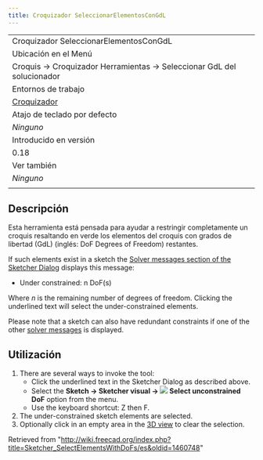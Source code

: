 ```yaml
---
title: Croquizador SeleccionarElementosConGdL
---
```

|  |
| --- |
| Croquizador SeleccionarElementosConGdL |
| Ubicación en el Menú |
| Croquis → Croquizador Herramientas → Seleccionar GdL del solucionador |
| Entornos de trabajo |
| [Croquizador](/Sketcher_Workbench/es "Sketcher Workbench/es") |
| Atajo de teclado por defecto |
| *Ninguno* |
| Introducido en versión |
| 0.18 |
| Ver también |
| *Ninguno* |
|  |

## Descripción

Esta herramienta está pensada para ayudar a restringir completamente un croquis resaltando en verde los elementos del croquis con grados de libertad (GdL) (inglés: DoF Degrees of Freedom) restantes.

If such elements exist in a sketch the [Solver messages section of the Sketcher Dialog](/Sketcher_Dialog#Solver_messages "Sketcher Dialog") displays this message:

* Under constrained: n DoF(s)

Where *n* is the remaining number of degrees of freedom. Clicking the underlined text will select the under-constrained elements.

Please note that a sketch can also have redundant constraints if one of the other [solver messages](/Sketcher_Dialog#Solver_messages "Sketcher Dialog") is displayed.

## Utilización

1. There are several ways to invoke the tool:
   * Click the underlined text in the Sketcher Dialog as described above.
   * Select the **Sketch → Sketcher visual → ![](/images/Sketcher_SelectElementsWithDoFs.svg) Select unconstrained DoF** option from the menu.
   * Use the keyboard shortcut: Z then F.
2. The under-constrained sketch elements are selected.
3. Optionally click in an empty area in the [3D view](/3D_view "3D view") to clear the selection.

Retrieved from "<http://wiki.freecad.org/index.php?title=Sketcher_SelectElementsWithDoFs/es&oldid=1460748>"